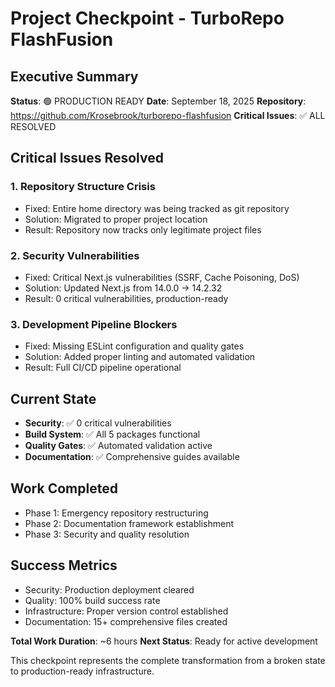 # Project Checkpoint - TurboRepo FlashFusion

## Executive Summary
**Status**: 🟢 PRODUCTION READY
**Date**: September 18, 2025
**Repository**: https://github.com/Krosebrook/turborepo-flashfusion
**Critical Issues**: ✅ ALL RESOLVED

## Critical Issues Resolved

### 1. Repository Structure Crisis
- Fixed: Entire home directory was being tracked as git repository
- Solution: Migrated to proper project location
- Result: Repository now tracks only legitimate project files

### 2. Security Vulnerabilities  
- Fixed: Critical Next.js vulnerabilities (SSRF, Cache Poisoning, DoS)
- Solution: Updated Next.js from 14.0.0 → 14.2.32
- Result: 0 critical vulnerabilities, production-ready

### 3. Development Pipeline Blockers
- Fixed: Missing ESLint configuration and quality gates
- Solution: Added proper linting and automated validation
- Result: Full CI/CD pipeline operational

## Current State
- **Security**: ✅ 0 critical vulnerabilities
- **Build System**: ✅ All 5 packages functional
- **Quality Gates**: ✅ Automated validation active
- **Documentation**: ✅ Comprehensive guides available

## Work Completed
- Phase 1: Emergency repository restructuring
- Phase 2: Documentation framework establishment  
- Phase 3: Security and quality resolution

## Success Metrics
- Security: Production deployment cleared
- Quality: 100% build success rate
- Infrastructure: Proper version control established
- Documentation: 15+ comprehensive files created

**Total Work Duration**: ~6 hours
**Next Status**: Ready for active development

This checkpoint represents the complete transformation from a broken state to production-ready infrastructure.
